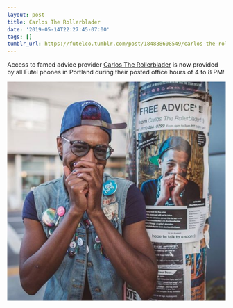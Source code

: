 ```yaml
---
layout: post
title: Carlos The Rollerblader
date: '2019-05-14T22:27:45-07:00'
tags: []
tumblr_url: https://futelco.tumblr.com/post/184888608549/carlos-the-rollerblader-available-on-futel-phones
---
```

Access to famed advice provider [Carlos The Rollerblader](https://www.instagram.com/carlostherollerblader/) is now provided by all Futel phones in Portland during their posted office hours of 4 to 8 PM!

![image](/images/blog/tumblr_inline_prj5w6jOpf1sk9ezf_540.jpg)
 ![]()
